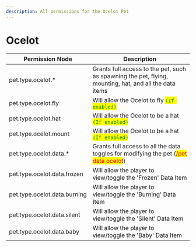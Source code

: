 ```yaml
---
description: All permissions for the Ocelot Pet
---
```



# Ocelot
| Permission Node | Description |
| - | - |
| pet.type.ocelot.* | Grants full access to the pet, such as spawning the pet, flying, mounting, hat, and all the data items |
| pet.type.ocelot.fly | Will allow the Ocelot to fly <mark style="color:green;">`(If enabled)`</mark> |
| pet.type.ocelot.hat | Will allow the Ocelot to be a hat <mark style="color:green;">`(If enabled)`</mark> |
| pet.type.ocelot.mount | Will allow the Ocelot to be a hat <mark style="color:green;">`(If enabled)`</mark> |
| pet.type.ocelot.data.* | Grants full access to all the data toggles for modifying the pet (<mark style="color:red;">/pet data ocelot</mark>) |
| pet.type.ocelot.data.frozen | Will allow the player to view/toggle the 'Frozen' Data Item |
| pet.type.ocelot.data.burning | Will allow the player to view/toggle the 'Burning' Data Item |
| pet.type.ocelot.data.silent | Will allow the player to view/toggle the 'Silent' Data Item |
| pet.type.ocelot.data.baby | Will allow the player to view/toggle the 'Baby' Data Item |

